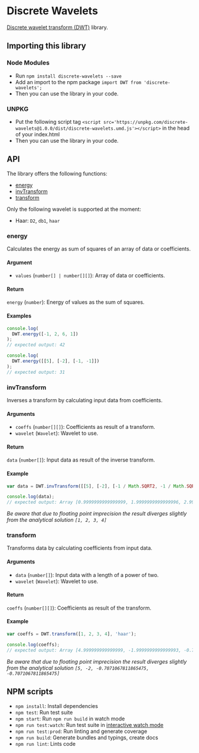# Discrete Wavelets

[Discrete wavelet transform (DWT)](https://en.wikipedia.org/wiki/Discrete_wavelet_transform) library.

## Importing this library

### Node Modules

- Run `npm install discrete-wavelets --save`
- Add an import to the npm package `import DWT from 'discrete-wavelets';`
- Then you can use the library in your code.

### UNPKG

- Put the following script tag `<script src='https://unpkg.com/discrete-wavelets@1.0.0/dist/discrete-wavelets.umd.js'></script>` in the head of your index.html
- Then you can use the library in your code.

## API

The library offers the following functions:

- [energy](#energy)
- [invTransform](#invTransform)
- [transform](#transform)

Only the following wavelet is supported at the moment:

- Haar: `D2`, `db1`, `haar`

### energy

Calculates the energy as sum of squares of an array of data or coefficients.

#### Argument

- `values` (`number[] | number[][]`): Array of data or coefficients.

#### Return

`energy` (`number`): Energy of values as the sum of squares.

#### Examples

```javascript
console.log(
  DWT.energy([-1, 2, 6, 1])
);
// expected output: 42

console.log(
  DWT.energy([[5], [-2], [-1, -1]])
);
// expected output: 31
```

### invTransform

Inverses a transform by calculating input data from coefficients.

#### Arguments

- `coeffs` (`number[][]`): Coefficients as result of a transform.
- `wavelet` (`Wavelet`): Wavelet to use.

#### Return

`data` (`number[]`): Input data as result of the inverse transform.

#### Example

```javascript
var data = DWT.invTransform([[5], [-2], [-1 / Math.SQRT2, -1 / Math.SQRT2]], 'haar');

console.log(data);
// expected output: Array [0.9999999999999999, 1.9999999999999996, 2.999999999999999, 3.999999999999999]
```

*Be aware that due to floating point imprecision the result diverges slightly from the analytical solution `[1, 2, 3, 4]`*

### transform

Transforms data by calculating coefficients from input data.

#### Arguments

- `data` (`number[]`): Input data with a length of a power of two.
- `wavelet` (`Wavelet`): Wavelet to use.

#### Return

`coeffs` (`number[][]`): Coefficients as result of the transform.

#### Example

```javascript
var coeffs = DWT.transform([1, 2, 3, 4], 'haar');

console.log(coeffs);
// expected output: Array [4.999999999999999, -1.9999999999999993, -0.7071067811865475, -0.7071067811865475]
```

*Be aware that due to floating point imprecision the result diverges slightly from the analytical solution `[5, -2, -0.7071067811865475, -0.7071067811865475]`*

## NPM scripts

- `npm install`: Install dependencies
- `npm test`: Run test suite
- `npm start`: Run `npm run build` in watch mode
- `npm run test:watch`: Run test suite in [interactive watch mode](http://facebook.github.io/jest/docs/cli.html#watch)
- `npm run test:prod`: Run linting and generate coverage
- `npm run build`: Generate bundles and typings, create docs
- `npm run lint`: Lints code
